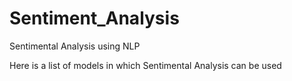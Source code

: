 # Sentiment_Analysis
Sentimental Analysis using NLP

Here is a list of models in which Sentimental Analysis can be used 
<p>
  <br>


